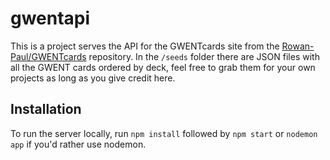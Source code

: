 # gwentapi

This is a project serves the API for the GWENTcards site from the [Rowan-Paul/GWENTcards](https://github.com/Rowan-Paul/GWENTcards) repository. In the `/seeds` folder there are JSON files with all the GWENT cards ordered by deck, feel free to grab them for your own projects as long as you give credit here.

## Installation

To run the server locally, run `npm install` followed by `npm start` or `nodemon app` if you'd rather use nodemon.
